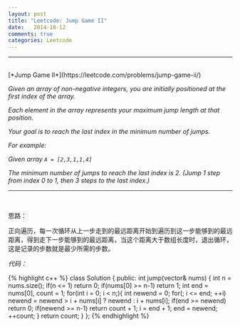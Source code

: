 ```yaml
---
layout: post
title: "Leetcode: Jump Game II"
date:   2014-10-12
comments: true
categories: Leetcode
---
```


***
<br />
[*Jump Game II*](https://leetcode.com/problems/jump-game-ii/)

*Given an array of non-negative integers, you are initially positioned at the first index of the array.*

*Each element in the array represents your maximum jump length at that position.*

*Your goal is to reach the last index in the minimum number of jumps.*

*For example:*

*Given array `A = [2,3,1,1,4]`*

*The minimum number of jumps to reach the last index is 2. (Jump 1 step from index 0 to 1, then 3 steps to the last index.)*

***
<br />

思路：

正向遍历，每一次循环从上一步走到的最远距离开始到遍历到这一步能够到的最远距离，得到走下一步能够到的最远距离，当这个距离大于数组长度时，退出循环，这是记录的步数就是最少所需的步数。

*代码：*

{% highlight c++ %}
class Solution {
public:
    int jump(vector<int>& nums) {
        int n = nums.size();
        if(n <= 1) return 0;
        if(nums[0] >= n-1) return 1;
        int end = nums[0], count = 1;
        for(int i = 0; i < n;){
            int newend = 0;
            for(; i <= end; ++i) newend = newend > i + nums[i] ? newend : i + nums[i];
            if(end >= newend) return 0;
            if(newend >= n-1) return count + 1;
            i = end + 1;
            end = newend;
            ++count;
        }
        return count;
    }
};
{% endhighlight %}

